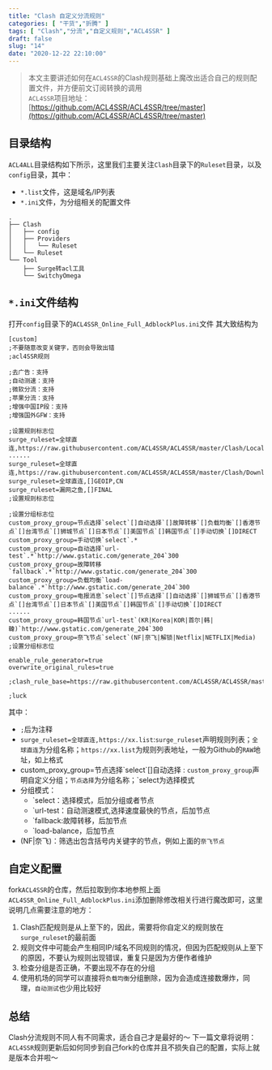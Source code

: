 ```yaml
---
title: "Clash 自定义分流规则"
categories: [ "干货","折腾" ]
tags: [ "Clash","分流","自定义规则","ACL4SSR" ]
draft: false
slug: "14"
date: "2020-12-22 22:10:00"
---
```


> 本文主要讲述如何在`ACL4SSR`的Clash规则基础上魔改出适合自己的规则配置文件，并方便前文订阅转换的调用  
`ACL4SSR`项目地址：[https://github.com/ACL4SSR/ACL4SSR/tree/master](https://github.com/ACL4SSR/ACL4SSR/tree/master)
## 目录结构
`ACL4ALL`目录结构如下所示，这里我们主要关注`Clash`目录下的`Ruleset`目录，以及`config`目录，其中：
- `*.list`文件，这是域名/IP列表
- `*.ini`文件，为分组相关的配置文件
```
.
├── Clash
│   ├── config
│   ├── Providers
│   │   └── Ruleset
│   └── Ruleset
└── Tool
    ├── Surge转acl工具
    └── SwitchyOmega
```
## `*.ini`文件结构
打开`config`目录下的`ACL4SSR_Online_Full_AdblockPlus.ini`文件
其大致结构为
```
[custom]
;不要随意改变关键字，否则会导致出错
;acl4SSR规则

;去广告：支持
;自动测速：支持
;微软分流：支持
;苹果分流：支持
;增强中国IP段：支持
;增强国外GFW：支持

;设置规则标志位
surge_ruleset=全球直连,https://raw.githubusercontent.com/ACL4SSR/ACL4SSR/master/Clash/LocalAreaNetwork.list
......
surge_ruleset=全球直连,https://raw.githubusercontent.com/ACL4SSR/ACL4SSR/master/Clash/Download.list
surge_ruleset=全球直连,[]GEOIP,CN
surge_ruleset=漏网之鱼,[]FINAL
;设置规则标志位

;设置分组标志位
custom_proxy_group=节点选择`select`[]自动选择`[]故障转移`[]负载均衡`[]香港节点`[]台湾节点`[]狮城节点`[]日本节点`[]美国节点`[]韩国节点`[]手动切换`[]DIRECT
custom_proxy_group=手动切换`select`.*
custom_proxy_group=自动选择`url-test`.*`http://www.gstatic.com/generate_204`300
custom_proxy_group=故障转移`fallback`.*`http://www.gstatic.com/generate_204`300
custom_proxy_group=负载均衡`load-balance`.*`http://www.gstatic.com/generate_204`300
custom_proxy_group=电报消息`select`[]节点选择`[]自动选择`[]狮城节点`[]香港节点`[]台湾节点`[]日本节点`[]美国节点`[]韩国节点`[]手动切换`[]DIRECT
......
custom_proxy_group=韩国节点`url-test`(KR|Korea|KOR|首尔|韩|韓)`http://www.gstatic.com/generate_204`300
custom_proxy_group=奈飞节点`select`(NF|奈飞|解锁|Netflix|NETFLIX|Media)
;设置分组标志位

enable_rule_generator=true
overwrite_original_rules=true

;clash_rule_base=https://raw.githubusercontent.com/ACL4SSR/ACL4SSR/master/Clash/GeneralClashConfig.yml

;luck
```
其中：
- `;`后为注释
- `surge_ruleset=全球直连,https://xx.list`:`surge_ruleset`声明规则列表；`全球直连`为分组名称；`https://xx.list`为规则列表地址，一般为Github的`RAW`地址，如上格式
- custom_proxy_group=节点选择\`select\`[]自动选择 : `custom_proxy_group`声明自定义分组；`节点选择`为分组名称；\`select为选择模式
- 分组模式：
  - \`select：选择模式，后加分组或者节点
  - \`url-test：自动测速模式,选择速度最快的节点，后加节点
  - \`fallback:故障转移，后加节点
  - \`load-balance，后加节点
- (NF|奈飞)：筛选出包含括号内关键字的节点，例如上面的`奈飞节点`
## 自定义配置
fork`ACL4SSR`的仓库，然后拉取到你本地参照上面`ACL4SSR_Online_Full_AdblockPlus.ini`添加删除修改相关行进行魔改即可，这里说明几点需要注意的地方：
1. Clash匹配规则是从上至下的，因此，需要将你自定义的规则放在`surge_ruleset`的最前面
1. 规则文件中可能会产生相同IP/域名不同规则的情况，但因为匹配规则从上至下的原因，不要认为规则出现错误，重复只是因为方便作者维护
1. 检查分组是否正确，不要出现不存在的分组
1. 使用机场的同学可以直接将`负载均衡`分组删除，因为会造成连接数爆炸，同理，`自动测试`也少用比较好
## 总结
Clash分流规则不同人有不同需求，适合自己才是最好的～
下一篇文章将说明：`ACL4SSR`规则更新后如何同步到自己fork的仓库并且不损失自己的配置，实际上就是版本合并啦～
